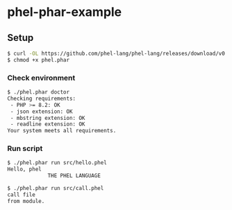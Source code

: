 # phel-phar-example

## Setup

```bash
$ curl -OL https://github.com/phel-lang/phel-lang/releases/download/v0.18.0/phel.phar
$ chmod +x phel.phar
```

### Check environment

```bash
$ ./phel.phar doctor
Checking requirements:
 - PHP >= 8.2: OK
 - json extension: OK
 - mbstring extension: OK
 - readline extension: OK
Your system meets all requirements.
```

### Run script

```bash
$ ./phel.phar run src/hello.phel 
Hello, phel
             THE PHEL LANGUAGE
```

```bash
$ ./phel.phar run src/call.phel  
call file
from module.
```

